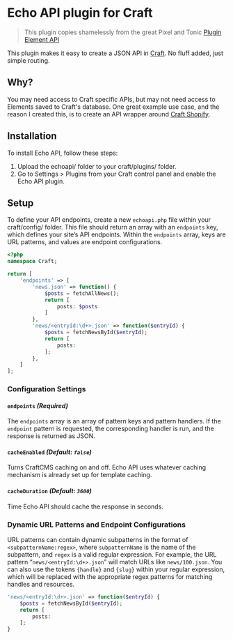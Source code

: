 # Echo API plugin for Craft

> This plugin copies shamelessly from the great Pixel and Tonic [Plugin Element API](https://github.com/pixelandtonic/ElementAPI)

This plugin makes it easy to create a JSON API in [Craft](http://buildwithcraft.com). No fluff added, just simple routing.

## Why?

You may need access to Craft specific APIs, but may not need access to Elements saved to Craft's database. One great example use case, and the reason I created this, is to create an API wrapper around [Craft Shopify](https://github.com/davist11/craft-shopify/).

## Installation

To install Echo API, follow these steps:

1.  Upload the echoapi/ folder to your craft/plugins/ folder.
2.  Go to Settings > Plugins from your Craft control panel and enable the Echo API plugin.

## Setup

To define your API endpoints, create a new `echoapi.php` file within your craft/config/ folder. This file should return an array with an `endpoints` key, which defines your site’s API endpoints. Within the `endpoints` array, keys are URL patterns, and values are endpoint configurations.

```php
<?php
namespace Craft;

return [
    'endpoints' => [
        'news.json' => function() {
			$posts = fetchAllNews();
			return [
				posts: $posts
			]
		},
        'news/<entryId:\d+>.json' => function($entryId) {
			$posts = fetchNewsById($entryId);
            return [
                posts:
            ];
        },
    ]
];
```

### Configuration Settings

#### `endpoints` _(Required)_

The `endpoints` array is an array of pattern keys and pattern handlers. If the `endpoint` pattern is requested, the corresponding handler is run, and the response is returned as JSON.

#### `cacheEnabled` _(Default: `false`)_

Turns CraftCMS caching on and off. Echo API uses whatever caching mechanism is already set up for template caching.

#### `cacheDuration` _(Default: `3600`)_

Time Echo API should cache the response in seconds.

### Dynamic URL Patterns and Endpoint Configurations

URL patterns can contain dynamic subpatterns in the format of `<subpatternName:regex>`, where `subpatternName` is the name of the subpattern, and `regex` is a valid regular expression. For example, the URL pattern “`news/<entryId:\d+>.json`” will match URLs like `news/100.json`. You can also use the tokens `{handle}` and `{slug}` within your regular expression, which will be replaced with the appropriate regex patterns for matching handles and resources.

```php
'news/<entryId:\d+>.json' => function($entryId) {
	$posts = fetchNewsById($entryId);
	return [
		posts:
	];
}
```
